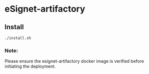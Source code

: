 # eSignet-artifactory

## Install
```sh
./install.sh
```
### Note: 
Please ensure the esignet-artifactory docker image is verified before initiating the deployment.

